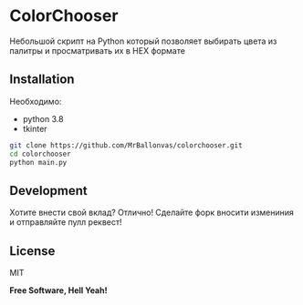 # ColorChooser
Небольшой скрипт на Python который позволяет выбирать цвета из палитры и просматривать их в HEX формате
## Installation
Необходимо:
- python 3.8
- tkinter 
```sh
git clone https://github.com/MrBallonvas/colorchooser.git
cd colorchooser
python main.py
```
## Development
Хотите внести свой вклад? Отлично!
Сделайте форк вносити измениния и отправляйте пулл реквест!

## License

MIT

**Free Software, Hell Yeah!**
